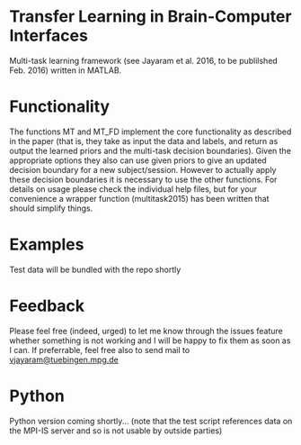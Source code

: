 # Transfer Learning in Brain-Computer Interfaces
Multi-task learning framework (see Jayaram et al. 2016, to be publilshed Feb. 2016) written in MATLAB. 

# Functionality
The functions MT and MT_FD implement the core functionality as described in the paper (that is, they take as input the data and labels, and return as output the learned priors and the multi-task decision boundaries). Given the appropriate options they also can use given priors to give an updated decision boundary for a new subject/session. However to actually apply these decision boundaries it is necessary to use the other functions. For details on usage please check the individual help files, but for your convenience a wrapper function (multitask2015) has been written that should simplify things. 

# Examples
Test data will be bundled with the repo shortly

# Feedback
Please feel free (indeed, urged) to let me know through the issues feature whether something is not working and I will be happy to fix them as soon as I can. If preferrable, feel free also to send mail to vjayaram@tuebingen.mpg.de 

# Python
Python version coming shortly... (note that the test script references data on the MPI-IS server and so is not usable by outside parties)
